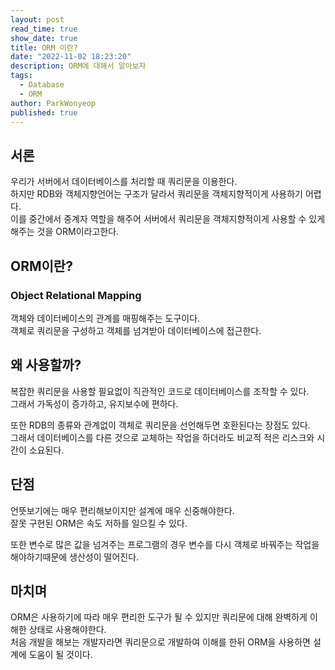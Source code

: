 ```yaml
---
layout: post
read_time: true
show_date: true
title: ORM 이란?
date: "2022-11-02 18:23:20"
description: ORM에 대해서 알아보자
tags:
  - Database
  - ORM
author: ParkWonyeop
published: true
---
```


## 서론

우리가 서버에서 데이터베이스를 처리할 때 쿼리문을 이용한다.  
하지만 RDB와 객체지향언어는 구조가 달라서 쿼리문을 객체지향적이게 사용하기 어렵다.  
이를 중간에서 중계자 역할을 해주어 서버에서 쿼리문을 객체지향적이게 사용할 수 있게 해주는 것을 ORM이라고한다.

## ORM이란?

### Object Relational Mapping

객체와 데이터베이스의 관계를 매핑해주는 도구이다.  
객체로 쿼리문을 구성하고 객체를 넘겨받아 데이터베이스에 접근한다.

## 왜 사용할까?

복잡한 쿼리문을 사용할 필요없이 직관적인 코드로 데이터베이스를 조작할 수 있다.  
그래서 가독성이 증가하고, 유지보수에 편하다.

또한 RDB의 종류와 관계없이 객체로 쿼리문을 선언해두면 호환된다는 장점도 있다.  
그래서 데이터베이스를 다른 것으로 교체하는 작업을 하더라도 비교적 적은 리스크와 시간이 소요된다.

## 단점

언뜻보기에는 매우 편리해보이지만 설계에 매우 신중해야한다.  
잘못 구현된 ORM은 속도 저하를 일으킬 수 있다.

또한 변수로 많은 값을 넘겨주는 프로그램의 경우 변수를 다시 객체로 바꿔주는 작업을 해야하기때문에 생산성이 떨어진다.

## 마치며

ORM은 사용하기에 따라 매우 편리한 도구가 될 수 있지만 쿼리문에 대해 완벽하게 이해한 상태로 사용해야한다.  
처음 개발을 해보는 개발자라면 쿼리문으로 개발하여 이해를 한뒤 ORM을 사용하면 설계에 도움이 될 것이다.
